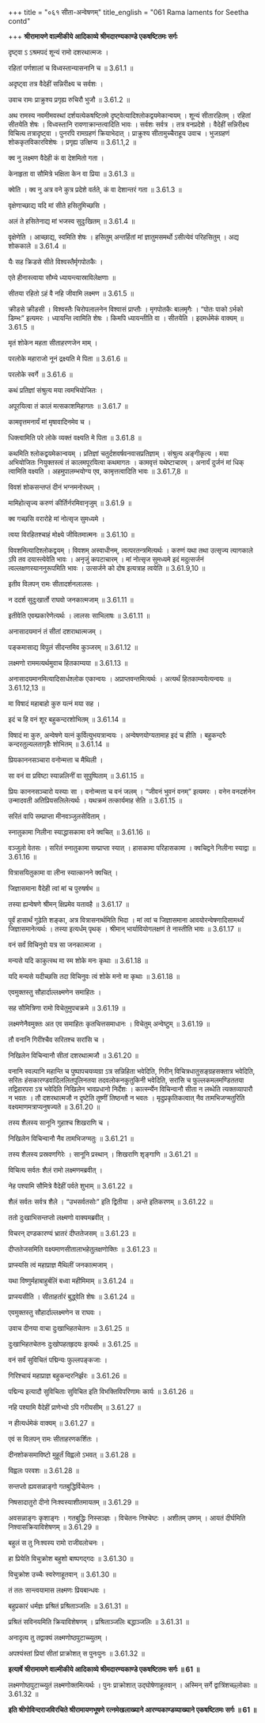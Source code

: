 +++
title = "०६१ सीता-अन्वेषणम्"
title_english = "061 Rama laments for Seetha contd"

+++
**श्रीरामायणे वाल्मीकीये आदिकाव्ये श्रीमदारण्यकाण्डे एकषष्टितमः सर्गः**

दृष्ट्वा ऽ ऽश्रमपदं शून्यं रामो दशरथात्मजः ।

रहितां पर्णशालां च विध्वस्तान्यासनानि च ॥ 3.61.1 ॥

अदृष्ट्वा तत्र वैदेहीं सन्निरीक्ष्य च सर्वशः ।

उवाच रामः प्राक्रुश्य प्रगृह्य रुचिरौ भुजौ ॥ 3.61.2 ॥

अथ रामस्य नवमीमवस्थां दर्शयत्येकषष्टितमे दृष्ट्वेत्यादिश्लोकद्वयमेकान्वयम् । शून्यं सीतारहितम् । रहितां सीतयेति शेषः । विध्वस्तानि रावणाक्रान्तत्वादिति भावः । सर्वशः सर्वत्र । तत्र वनप्रदेशे । वैदेहीं सन्निरीक्ष्य विचित्य तत्रादृष्ट्वा । पुनरपि रामग्रहणं क्रियाभेदात् । प्राक्रुश्य सीतामुच्चैराहूय उवाच । भुजग्रहणं शोककृतविकारविशेषः । प्रगृह्य उत्क्षिप्य ॥ 3.61.1,2 ॥

क्व नु लक्ष्मण वैदेही कं वा देशमितो गता ।

केनाहृता वा सौमित्रे भक्षिता केन वा प्रिया ॥ 3.61.3 ॥

क्वेति । क्व नु अत्र वने कुत्र प्रदेशे वर्तते, कं वा देशान्तरं गता ॥ 3.61.3 ॥

वृक्षेणाच्छाद्य यदि मां सीते हसितुमिच्छसि ।

अलं ते हसितेनाद्य मां भजस्व सुदुःखितम् ॥ 3.61.4 ॥

वृक्षेणेति । आच्छाद्य, स्वमिति शेषः । हसितुम् अन्तर्हितां मां ज्ञातुमसमर्थो ऽसीत्येवं परिहसितुम् । अद्य शोककाले ॥ 3.61.4 ॥

यैः सह क्रिडसे सीते विश्वस्तैर्मृगपोतकैः ।

एते हीनास्त्वाया सौम्ये ध्यायन्त्यास्राविलेक्षणाः ॥

सीतया रहितो ऽहं वै नहि जीवामि लक्ष्मण ॥ 3.61.5 ॥

क्रीडसे क्रीडसी । विश्वस्तैः चिरोपलालनेन विश्वासं प्राप्तौः । मृगपोतकैः बालमृगैः । “पोतः पाको ऽर्भको डिम्भः” इत्यमरः । ध्यायन्ति त्वामिति शेषः । किमपि ध्यायन्तीति वा । सीतयेति । इदमर्धमेकं वाक्यम् ॥ 3.61.5 ॥

मृतं शोकेन महता सीताहरणजेन माम् ।

परलोके महाराजो नूनं द्रक्ष्यति मे पिता ॥ 3.61.6 ॥

परलोके स्वर्गे ॥ 3.61.6 ॥

कथं प्रतिज्ञां संश्रुत्य मया त्वमभियोजितः ।

अपूरयित्वा तं कालं मत्सकाशमिहागतः ॥ 3.61.7 ॥

कामवृत्तमनार्यं मां मृषावादिनमेव च ।

धिक्त्वामिति परे लोके व्यक्तं वक्ष्यति मे पिता ॥ 3.61.8 ॥

कथमिति श्लोकद्वयमेकान्वयम् । प्रतिज्ञां चतुर्दशवर्षवनवासप्रतिज्ञाम् । संश्रुत्य अङ्गीकृत्य । मया अभियोजितः नियुक्तस्त्वं तं कालमपूरयित्वा कथमागतः । कामवृत्तं यथेष्टाचारम् । अनार्यं दुर्जनं मां धिक् त्वामिति वक्ष्यति । अहमुपालम्भयोग्य एव, कामृत्तत्वादिति भावः ॥ 3.61.7,8 ॥

विवशं शोकसन्तप्तं दीनं भग्नमनोरथम् ।

मामिहोत्सृज्य करुणं कीर्तिर्नरमिवानृजुम् ॥ 3.61.9 ॥

क्व गच्छसि वरारोहे मां नोत्सृज सुमध्यमे ।

त्वया विरहितश्चाहं मोक्ष्ये जीवितमात्मनः ॥ 3.61.10 ॥

विवशमित्यादिश्लोकद्वयम् । विवशम् अस्वाधीनम्, त्वत्परतन्त्रमित्यर्थः । करुणं यथा तथा उत्सृज्य त्यागकाले ऽपि तव दयास्त्येवेति भावः । अनृजुं कपटाचारम् । मां नोत्सृज सुमध्यमे इदं मदुत्सर्जनं त्वल्लक्षणस्याननुरूपमिति भावः । उत्सर्जने को दोष इत्यत्राह त्वयेति ॥ 3.61.9,10 ॥

इतीव विलपन् रामः सीतादर्शनलालसः ।

न ददर्श सुदुःखार्तो राघवो जनकात्मजाम् ॥ 3.61.11 ॥

इतीवेति एवम्प्रकारेणेत्यर्थः । लालसः साभिलाषः ॥ 3.61.11 ॥

अनासादयमानं तं सीतां दशराथात्मजम् ।

पङ्कमासाद्य विपुलं सीदन्तमिव कुञ्जरम् ॥ 3.61.12 ॥

लक्ष्मणो राममत्यर्थमुवाच हितकाम्यया ॥ 3.61.13 ॥

अनासादयमानमित्यादिसार्धश्लोक एकान्वयः । अप्राप्तवन्तमित्यर्थः । अत्यर्थं हितकाम्ययेत्यन्वयः ॥ 3.61.12,13 ॥

मा विषादं महाबाहो कुरु यत्नं मया सह ।

इदं च हि वनं शूर बहुकन्दरशोभितम् ॥ 3.61.14 ॥

विषादं मा कुरु, अन्वेषणे यत्नं कुर्वित्युभयत्रान्वयः । अन्वेषणयोग्यतामाह इदं च हीति । बहुकन्दरैः कन्दरतुल्यलतागृहैः शोभितम् ॥ 3.61.14 ॥

प्रियकाननसञ्चारा वनोन्मत्ता च मैथिली ।

सा वनं वा प्रविष्टा स्यान्नलिनीं वा सुपुष्पिताम् ॥ 3.61.15 ॥

प्रियः काननसञ्चारो यस्याः सा । वनोन्मत्ता च वनं जलम् । “जीवनं भुवनं वनम्” इत्यमरः । वनेन वनदर्शनेन उन्मादवती अतिप्रियसलिलेत्यर्थः । यथक्रमं तत्कार्यमाह सेति ॥ 3.61.15 ॥

सरितं वापि सम्प्राप्ता मीनवञ्जुलसेविताम् ।

स्नातुकामा निलीना स्याद्धासकामा वने क्वचित् ॥ 3.61.16 ॥

वञ्जुलो वेतसः । सरितं स्नातुकामा सम्प्राप्ता स्यात् । हासकामा परिहासकामा । क्वचिद्वने निलीना स्याद्वा ॥ 3.61.16 ॥

वित्रासयितुकामा वा लीना स्यात्कानने क्वचित् ।

जिज्ञासमाना वैदेही त्वां मां च पुरुषर्षभ ॥

तस्या ह्यन्वेषणे श्रीमन् क्षिप्रमेव यतावहै ॥ 3.61.17 ॥

पूर्वं हासार्थं गूढेति शङ्का, अत्र वित्रासनार्थमिति भिदा । मां त्वां च जिज्ञासमाना आवयोरन्वेषणादिसामर्थ्यं जिज्ञासमानेत्यर्थः । तस्या इत्यर्धम् पृथक् । श्रीमान् भार्यावियोगलक्षणं ते नास्तीति भावः ॥ 3.61.17 ॥

वनं सर्वं विचिनुवो यत्र सा जनकात्मजा ।

मन्यसे यदि काकुत्स्थ मा स्म शोके मनः कृथाः ॥ 3.61.18 ॥

यदि मन्यसे यदीच्छसि तदा विचिनुवः त्वं शोके मनो मा कृथाः ॥ 3.61.18 ॥

एवमुक्तस्तु सौहार्दाल्लक्ष्मणेन समाहितः ।

सह सौमित्रिणा रामो विचेतुमुपचक्रमे ॥ 3.61.19 ॥

लक्ष्मणेनैवमुक्तः अत एव समाहितः कृतचित्तसमाधानः । विचेतुम् अन्वेष्टुम् ॥ 3.61.19 ॥

तौ वनानि गिरींश्चैव सरितश्च सरांसि च ।

निखिलेन विचिन्वानौ सीतां दशरथात्मजौ ॥ 3.61.20 ॥

वनानि स्वल्पानि महान्ति च पुष्पापचयव्यग्रा ऽत्र सन्निहिता भवेदिति, गिरीन् विचित्रधातुसङ्ग्रहसक्तात्र भवेदिति, सरितः हंसकारण्डवादिललितपुलिनतया तदवलोकनकुतुकिनी भवेदिति, सरांसि च फुल्लकमलमण्डिततया तद्विहारपरा ऽत्र भवेदिति निखिलेन भावप्रधानो निर्देशः । कार्त्स्न्येन विचिन्वानौ सीता न लब्धेति त्यक्तव्यापारौ न भवतः । तौ दशरथात्मजौ न दृष्टेति तूष्णीं तिष्ठन्तौ न भवतः । मृदुप्रकृतिकत्वात् नैव तामभिजग्मतुरिति वक्ष्यमाणमत्राप्यनुषज्यते ॥ 3.61.20 ॥

तस्य शैलस्य सानूनि गुहाश्च शिखराणि च ।

निखिलेन विचिन्वानौ नैव तामभिजग्मतुः ॥ 3.61.21 ॥

तस्य शैलस्य प्रस्रवणगिरेः । सानूनि प्रस्थान् । शिखराणि शृङ्गाणि ॥ 3.61.21 ॥

विचित्य सर्वतः शैलं रामो लक्ष्मणमब्रवीत् ।

नेह पश्यामि सौमित्रे वैदेहीं पर्वते शुभाम् ॥ 3.61.22 ॥

शैलं सर्वतः सर्वत्र शैले । “उभसर्वतसोः” इति द्वितीया । अन्ते इतिकरणम् ॥ 3.61.22 ॥

ततो दुःखाभिसन्तप्तो लक्ष्मणो वाक्यमब्रवीत् ।

विचरन् दण्डकारण्यं भ्रातरं दीप्ततेजसम् ॥ 3.61.23 ॥

दीप्ततेजसमिति वक्ष्यमाणसीतालाभहेतुलक्षणोक्तिः ॥ 3.61.23 ॥

प्राप्स्यसि त्वं महाप्राज्ञ मैथिलीं जनकात्मजाम् ।

यथा विष्णुर्महाबाहुर्बलिं बध्वा महीमिमाम् ॥ 3.61.24 ॥

प्राप्स्यसीति । सीताहर्तारं बुद्ध्वेति शेषः ॥ 3.61.24 ॥

एवमुक्तस्तु सौहार्दाल्लक्ष्मणेन स राघवः ।

उवाच दीनया वाचा दुःखाभिहतचेतनः ॥ 3.61.25 ॥

दुःखाभिहतचेतनः दुःखोपहतहृदयः इत्यर्थः ॥ 3.61.25 ॥

वनं सर्वं सुविचितं पद्मिन्यः फुल्लपङ्कजाः ।

गिरिश्चायं महाप्राज्ञ बहुकन्दरनिर्झरः ॥ 3.61.26 ॥

पद्मिन्य इत्यादौ सुविचिताः सुविचित इति विभक्तिविपरिणामः कार्यः ॥ 3.61.26 ॥

नहि पश्यामि वैदेहीं प्राणेभ्यो ऽपि गरीयसीम् ॥ 3.61.27 ॥

न हीत्यर्धमेकं वाक्यम् ॥ 3.61.27 ॥

एवं स विलपन् रामः सीताहरणकर्शितः ।

दीनशोकसमाविष्टो मुहूर्तं विह्वलो ऽभवत् ॥ 3.61.28 ॥

विह्वलः परवशः ॥ 3.61.28 ॥

सन्तप्तो ह्यवसन्नाङ्गो गतबुद्धिर्विचेतनः ।

निषसादातुरो दीनो निःश्वस्याशीतमायतम् ॥ 3.61.29 ॥

अवसन्नाङ्गः कृशाङ्गः । गतबुद्धिः निस्सञ्ज्ञः । विचेतनः निश्चेष्टः । अशीतम् उष्णम् । आयतं दीर्घमिति निश्वासक्रियाविशेषणम् ॥ 3.61.29 ॥

बहुलं स तु निःश्वस्य रामो राजीवलोचनः ।

हा प्रियेति विचुक्रोश बहुशो बाष्पगद्गदः ॥ 3.61.30 ॥

विचुक्रोश उच्चैः स्वरेणाहूतवान् ॥ 3.61.30 ॥

तं ततः सान्त्वयामास लक्ष्मणः प्रियबान्धवः ।

बहुप्रकारं धर्मज्ञः प्रश्रितं प्रश्रिताञ्जलिः ॥ 3.61.31 ॥

प्रश्रितं सविनयमिति क्रियाविशेषणम् । प्रश्रिताञ्जलिः बद्धाञ्जलिः ॥ 3.61.31 ॥

अनादृत्य तु तद्वाक्यं लक्ष्मणोष्ठपुटाच्च्युतम् ।

अपश्यंस्तां प्रियां सीतां प्राक्रोशत् स पुनःपुनः ॥ 3.61.32 ॥

**इत्यार्षे श्रीरामायणे वाल्मीकीये आदिकाव्ये श्रीमदारण्यकाण्डे एकषष्टितमः सर्गः ॥ 61 ॥**

लक्ष्मणोष्ठपुटाच्च्युतं लक्ष्मणोक्तमित्यर्थः । पुनः प्राक्रोशात् उद्घोषेणाहूतवान् । अस्मिन् सर्गे द्वात्रिंशच्छ्लोकाः ॥ 3.61.32 ॥

**इति श्रीगोविन्दराजविरचिते श्रीरामायणभूषणे रत्नमेखलाख्याने आरण्यकाण्डव्याख्याने एकषष्टितमः सर्गः ॥ 61 ॥**
